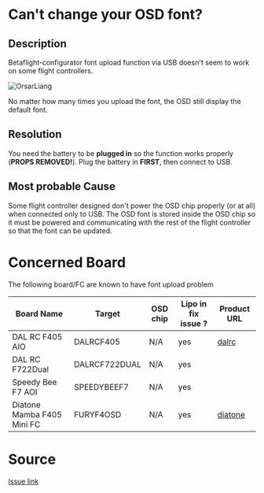 # Can't change your OSD font?
## Description
Betaflight-configurator font upload function via USB doesn't seem to work on some flight controllers.

![OrsarLiang](https://oscarliang.com/ctt/uploads/2017/07/betaflight-osd-font-manager.jpg)

No matter how many times you upload the font, the OSD still display the default font.

## Resolution
You need the battery to be **plugged in** so the function works properly (**PROPS REMOVED!**). Plug the battery in **FIRST**, then connect to USB.

## Most probable Cause
Some flight controller designed don't power the OSD chip properly (or at all) when connected only to USB. The OSD font is stored inside the OSD chip so it must be powered and communicating with the rest of the flight controller so that the font can be updated.

# Concerned Board
The following board/FC are known to have font upload problem

| Board Name| Target | OSD chip | Lipo in fix issue ? |  Product URL| 
| --- | --- | --- | --- | --- |
| DAL RC F405 AIO | DALRCF405 | N/A | yes |  [dalrc](http://www.dalrc.cn/DALRC/plus/view.php?aid=186) |
| DAL RC F722Dual | DALRCF722DUAL | N/A | yes | |
| Speedy Bee F7 AOI | SPEEDYBEEF7 | N/A | yes | |
| Diatone Mamba F405 Mini FC | FURYF4OSD | N/A | yes | [diatone](https://www.diatoneusa.com/store/p574/MAMBA_F405_Mini_Betaflight_Flight_Controller_F25_25A_2_4S_DSHOT600_FPV_Racing_Brushless_ESC.html) |


# Source
[Issue link](https://github.com/betaflight/betaflight-configurator/issues/1301)
